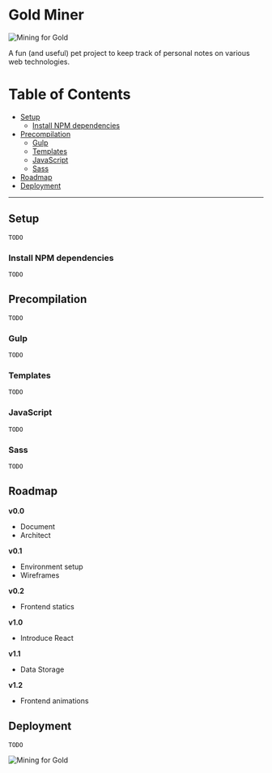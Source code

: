 # Gold Miner

![Mining for Gold](https://rawgithub.com/jadef/gold-miner/master/source/images/mining%20crest.svg "Mining for Gold")


A fun (and useful) pet project to keep track of personal notes on various web technologies.

# Table of Contents

* [Setup](#setup)
  * [Install NPM dependencies](#install-npm-dependencies)
* [Precompilation](#precompilation)
  * [Gulp](#gulp---local)
  * [Templates](#templates)
  * [JavaScript](#javascript)
  * [Sass](#sass)
* [Roadmap](#roadmap)
* [Deployment](#deployment)

----

## Setup

`TODO`

### Install NPM dependencies

`TODO`

## Precompilation

`TODO`

### Gulp

`TODO`

### Templates

`TODO`

### JavaScript

`TODO`

### Sass

`TODO`

## Roadmap

**v0.0**

- Document
- Architect

**v0.1**

- Environment setup
- Wireframes

**v0.2**

-  Frontend statics

**v1.0**

- Introduce React

**v1.1**

- Data Storage

**v1.2**

- Frontend animations

## Deployment

`TODO`

![Mining for Gold](https://rawgithub.com/jadef/gold-miner/master/source/images/small%20logo.svg "Mining for Gold")
